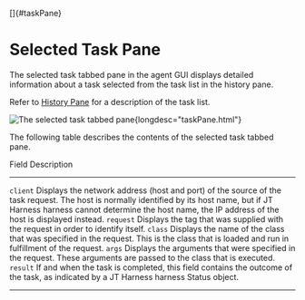 
[]{#taskPane}

# Selected Task Pane

The selected task tabbed pane in the agent GUI displays detailed information about a task selected
from the task list in the history pane.

Refer to [History Pane](historyPane.html) for a description of the task list.

![The selected task tabbed pane](../../images/agentGUItasks.gif){longdesc="taskPane.html"}

The following table describes the contents of the selected task tabbed pane.

  Field       Description
  ----------- ----------------------------------------------------------------------------------------------------------------------------------------------------------------------------------------------------------------------------------------------
  `client`    Displays the network address (host and port) of the source of the task request. The host is normally identified by its host name, but if JT Harness harness cannot determine the host name, the IP address of the host is displayed instead.
  `request`   Displays the tag that was supplied with the request in order to identify itself.
  `class`     Displays the name of the class that was specified in the request. This is the class that is loaded and run in fulfillment of the request.
  `args`      Displays the arguments that were specified in the request. These arguments are passed to the class that is executed.
  `result`    If and when the task is completed, this field contains the outcome of the task, as indicated by a JT Harness harness Status object.

----------------------------------------------------------------------------------------------------


